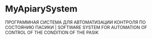 # MyApiarySystem
ПРОГРАММНАЯ СИСТЕМА ДЛЯ АВТОМАТИЗАЦИИ КОНТРОЛЯ ПО СОСТОЯНИЮ ПАСИКИ | SOFTWARE SYSTEM FOR AUTOMATION OF CONTROL OF THE CONDITION OF THE PASIK
